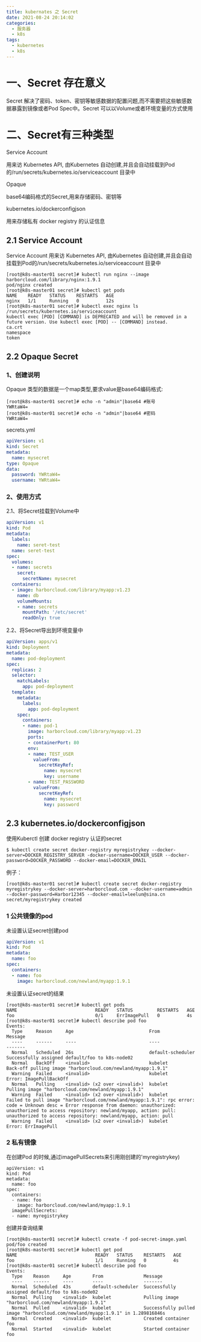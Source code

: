 ```yaml
---
title: kubernates 之 Secret
date: 2021-08-24 20:14:02
categories:
  - 服务器
  - k8s
tags:
  - kubernetes 
  - k8s
---
```


# 一、Secret 存在意义
Secret 解决了密码、token、密钥等敏感数据的配置问题,而不需要把这些敏感数据暴露到镜像或者Pod Spec中。Secret 可以以Volume或者环境变量的方式使用

# 二、Secret有三种类型

Service Account

用来访 Kubernetes API, 由Kubernetes 自动创建,并且会自动挂载到Pod的/run/secrets/kubernetes.io/serviceaccount 目录中

Opaque 

base64编码格式的Secret,用来存储密码、密钥等

kubernetes.io/dockerconfigjson

用来存储私有 docker registry 的认证信息

## 2.1 Service Account

Service Account 用来访 Kubernetes API, 由Kubernetes 自动创建,并且会自动挂载到Pod的/run/secrets/kubernetes.io/serviceaccount 目录中

```
[root@k8s-master01 secret]# kubectl run nginx --image harborcloud.com/library/nginx:1.9.1
pod/nginx created
[root@k8s-master01 secret]# kubectl get pods
NAME    READY   STATUS    RESTARTS   AGE
nginx   1/1     Running   0          12s
[root@k8s-master01 secret]# kubectl exec nginx ls /run/secrets/kubernetes.io/serviceaccount  
kubectl exec [POD] [COMMAND] is DEPRECATED and will be removed in a future version. Use kubectl exec [POD] -- [COMMAND] instead.
ca.crt
namespace
token
```

## 2.2 Opaque Secret

### 1、创建说明

Opaque 类型的数据是一个map类型,要求value是base64编码格式:

```
[root@k8s-master01 secret]# echo -n "admin"|base64 #账号
YWRtaW4=
[root@k8s-master01 secret]# echo -n "admin"|base64 #密码
YWRtaW4=
```

secrets.yml

```yaml
apiVersion: v1
kind: Secret
metadata:
  name: mysecret
type: Opaque
data:
  password: YWRtaW4=
  username: YWRtaW4=
```

### 2、使用方式
2.1、将Secret挂载到Volume中

```yaml
apiVersion: v1
kind: Pod
metadata:
  labels:
    name: seret-test
  name: seret-test
spec:
  volumes:
  - name: secrets
    secret:
      secretName: mysecret
  containers:
  - image: harborcloud.com/library/myapp:v1.23
    name: db
    volumeMounts:
    - name: secrets
      mountPath: '/etc/secret'
      readOnly: true
```

2.2、将Secret导出到环境变量中

```yaml
apiVersion: apps/v1
kind: Deployment
metadata:
  name: pod-deployment
spec:
  replicas: 2
  selector:
    matchLabels:
      app: pod-deployment
  template:
    metadata:
      labels:
        app: pod-deployment
    spec:
      containers:
      - name: pod-1
        image: harborcloud.com/library/myapp:v1.23
        ports:
        - containerPort: 80
        env:
        - name: TEST_USER
          valueFrom:
            secretKeyRef:
              name: mysecret 
              key: username
        - name: TEST_PASSWORD
          valueFrom:
            secretKeyRef:
              name: mysecret
              key: password
```

## 2.3 kubernetes.io/dockerconfigjson

使用Kuberctl 创建 docker registry 认证的secret

```
$ kubectl create secret docker-registry myregistrykey --docker-server=DOCKER_REGISTRY_SERVER -docker-username=DOCKER_USER --docker-password=DOCKER_PASSWORD --docker-email=DOCKER_EMAIL
```

例子：

```
[root@k8s-master01 secret]# kubectl create secret docker-registry myregistrykey --docker-server=harborcloud.com --docker-username=admin --docker-password=Harbor12345 --docker-email=leelun@sina.cn
secret/myregistrykey created
```

### 1 公共镜像的pod

未设置认证secret创建pod

```yaml
apiVersion: v1
kind: Pod
metadata:
  name: foo
spec:
  containers:
  - name: foo
    image: harborcloud.com/newland/myapp:1.9.1
```

未设置认证secret的结果

```
[root@k8s-master01 secret]# kubectl get pods
NAME                             READY   STATUS         RESTARTS   AGE
foo                              0/1     ErrImagePull   0          4s
[root@k8s-master01 secret]# kubectl describe pod foo
Events:
  Type     Reason     Age                            From               Message
  ----     ------     ----                           ----               -------
  Normal   Scheduled  26s                            default-scheduler  Successfully assigned default/foo to k8s-node02
  Normal   BackOff    <invalid>                      kubelet            Back-off pulling image "harborcloud.com/newland/myapp:1.9.1"
  Warning  Failed     <invalid>                      kubelet            Error: ImagePullBackOff
  Normal   Pulling    <invalid> (x2 over <invalid>)  kubelet            Pulling image "harborcloud.com/newland/myapp:1.9.1"
  Warning  Failed     <invalid> (x2 over <invalid>)  kubelet            Failed to pull image "harborcloud.com/newland/myapp:1.9.1": rpc error: code = Unknown desc = Error response from daemon: unauthorized: unauthorized to access repository: newland/myapp, action: pull: unauthorized to access repository: newland/myapp, action: pull
  Warning  Failed     <invalid> (x2 over <invalid>)  kubelet            Error: ErrImagePull
```

### 2 私有镜像 

在创建Pod 的时候,通过imagePullSecrets来引用刚创建的'myregistrykey)

```
apiVersion: v1
kind: Pod
metadata:
  name: foo
spec:
  containers:
  - name: foo
    image: harborcloud.com/newland/myapp:1.9.1
  imagePullSecrets:
  - name: myregistrykey
```

创建并查询结果

```
[root@k8s-master01 secret]# kubectl create -f pod-secret-image.yaml 
pod/foo created
[root@k8s-master01 secret]# kubectl get pod
NAME                             READY   STATUS    RESTARTS   AGE
foo                              1/1     Running   0          4s
[root@k8s-master01 secret]# kubectl describe pod foo
Events:
  Type    Reason     Age        From               Message
  ----    ------     ----       ----               -------
  Normal  Scheduled  43s        default-scheduler  Successfully assigned default/foo to k8s-node02
  Normal  Pulling    <invalid>  kubelet            Pulling image "harborcloud.com/newland/myapp:1.9.1"
  Normal  Pulled     <invalid>  kubelet            Successfully pulled image "harborcloud.com/newland/myapp:1.9.1" in 1.289816846s
  Normal  Created    <invalid>  kubelet            Created container foo
  Normal  Started    <invalid>  kubelet            Started container foo
```

